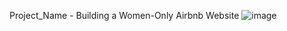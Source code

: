 Project_Name - Building a Women-Only Airbnb Website
![image](https://github.com/inglepriyanka148867/Intershala_Assignment/assets/152428133/0abfd143-ccc1-4dda-a317-aa5ec9ff4020)
